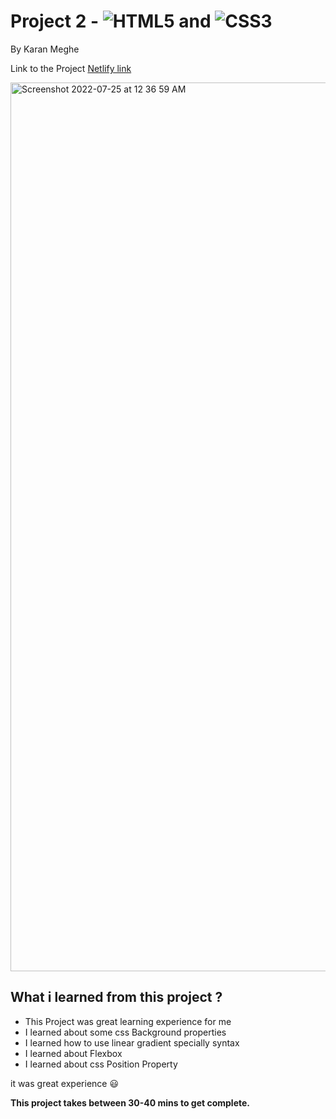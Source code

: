 # Project 2 - ![HTML5](https://img.shields.io/badge/html5-%23E34F26.svg?style=for-the-badge&logo=html5&logoColor=white) and ![CSS3](https://img.shields.io/badge/css3-%231572B6.svg?style=for-the-badge&logo=css3&logoColor=white)
By Karan Meghe

Link to the Project [Netlify link](https://hotel-temp.netlify.app/)

<img width="1422" alt="Screenshot 2022-07-25 at 12 36 59 AM" src="https://user-images.githubusercontent.com/78386171/180662296-d23b0b92-e00b-447e-9036-b747332f3be9.png">

## What i learned from this project ?
- This Project was great learning experience for me
- I learned about some css Background properties
- I learned how to use linear gradient specially syntax
- I learned about Flexbox
- I learned about css Position Property 
 
 it was great experience  😃 
 
 **This project takes between 30-40 mins to get complete.**
